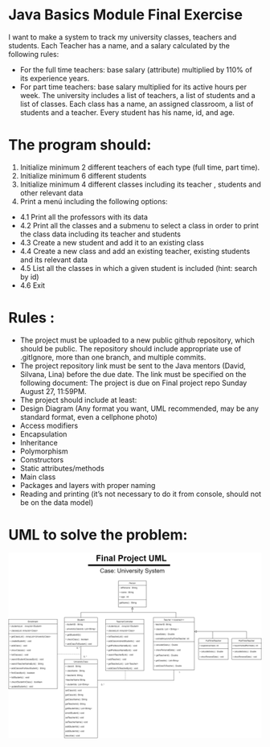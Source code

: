 # Java Basics Module Final Exercise 
 I want to make a system to track my university classes, teachers and students. Each Teacher has a name, and 
 a salary calculated by the following rules:
 
 - For the full time teachers: base salary (attribute) multiplied by 110% of its experience years.
 - For part time teachers: base salary multiplied for its active hours per week. 
 The university includes a list of teachers, a list of students and a list of classes. Each class has a name, an 
 assigned classroom, a list of students and a teacher. Every student has his name, id, and age. 
 # The program should: 
 1.   Initialize minimum 2 different teachers of each type (full time, part time). 
 2.   Initialize minimum 6 different students 
 3.   Initialize minimum 4 different classes including its teacher , students and other relevant data 
 4.   Print a menú including the following options: 
- 4.1   Print all the professors with its data 
- 4.2  Print all the classes and a submenu to select a class in order to print the class data including its 
 teacher and students 
- 4.3   Create a new student and add it to an existing class 
- 4.4  Create a new class and add an existing teacher, existing students and its relevant data 
- 4.5   List all the classes in which a given student is included (hint: search by id) 
- 4.6  Exit 
 # Rules  : 
 -   The project must be uploaded to a new public github repository, which should be public. The repository 
 should include appropriate use of .gitIgnore, more than one branch, and multiple commits. 
 -   The project repository link must be sent to the Java mentors (David, Silvana, Lina) before the due date. 
 The link must be specified on the following document:   The project is due on Final project repo
 Sunday August 27, 11:59PM. 
 -   The project should include at least: 
 -   Design Diagram (Any format you want, UML recommended, may be any standard format, even 
 a cellphone photo) 
 -   Access modifiers 
 -   Encapsulation 
 -   Inheritance 
 -   Polymorphism 
 -   Constructors 
 -   Static attributes/methods 
 -   Main class 
 -   Packages and layers with proper naming 
 -   Reading and printing (it’s not necessary to do it from console, should not be on the data model)
# UML to solve the problem:
![Alt University UML](docs/img/GlobantUniversityUml.png)